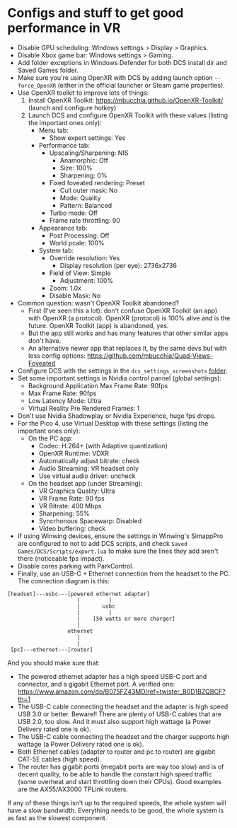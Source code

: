 # Configs and stuff to get good performance in VR

- Disable GPU scheduling: Windows settings > Display > Graphics.
- Disable Xbox game bar: Windows settings > Gaming.
- Add folder exceptions in Windows Defender for both DCS install dir and Saved Games folder.
- Make sure you're using OpenXR with DCS by adding launch option `--force_OpenXR` (either in the official launcher or Steam game properties).
- Use OpenXR toolkit to improve lots of things:
    1. Install OpenXR Toolkit: https://mbucchia.github.io/OpenXR-Toolkit/ (launch and configure hotkey)
    2. Launch DCS and configure OpenXR Toolkit with these values (listing the important ones only):
        - Menu tab:
            - Show expert settings: Yes
        - Performance tab:
            - Upscaling/Sharpening: NIS
                - Anamorphic: Off
                - Size: 100%
                - Sharpening: 0%
            - Fixed foveated rendering: Preset
                - Cull outer mask: No
                - Mode: Quality
                - Pattern: Balanced
            - Turbo mode: Off
            - Frame rate throttling: 90
        - Appearance tab:
            - Post Processing: Off
            - World pcale: 100%
        - System tab:
            - Override resolution: Yes
                - Display resolution (per eye): 2736x2736
            - Field of View: Simple
                - Adjustment: 100%
            - Zoom: 1.0x
            - Disable Mask: No
- Common question: wasn't OpenXR Toolkit abandoned?
    - First (I've seen this a lot): don't confuse OpenXR Toolkit (an app) with OpenXR (a protocol). OpenXR (protocol) is 100% alive and is the future. OpenXR Toolkit (app) is abandoned, yes.
    - But the app still works and has many features that other similar apps don't have.
    - An alternative newer app that replaces it, by the same devs but with less config options: https://github.com/mbucchia/Quad-Views-Foveated 
- Configure DCS with the settings in the `dcs_settings_screenshots` [folder](https://github.com/fisadev/dcs_configs/tree/main/dcs_settings_screenshots).
- Set some important settings in Nvidia control pannel (global settings):
    - Background Application Max Frame Rate: 90fps
    - Max Frame Rate: 90fps
    - Low Latency Mode: Ultra
    - Virtual Reality Pre Rendered Frames: 1
- Don't use Nvidia Shadowplay or Nvidia Experience, huge fps drops.
- For the Pico 4, use Virtual Desktop with these settings (listing the important ones only):
    - On the PC app: 
        - Codec: H.264+ (with Adaptive quantization)
        - OpenXR Runtime: VDXR
        - Automatically adjust bitrate: check
        - Audio Streaming: VR headset only
        - Use virtual audio driver: uncheck
    - On the headset app (under Streaming): 
        - VR Graphics Quality: Ultra
        - VR Frame Rate: 90 fps
        - VR Bitrate: 400 Mbps
        - Sharpening: 55%
        - Syncrhonous Spacewarp: Disabled
        - Video buffering: check
- If using Winwing devices, ensure the settings in Winwing's SimappPro are configured to not to add DCS scripts, and check `Saved Games/DCS/Scripts/export.lua` to make sure the lines they add aren't there (noticeable fps impact).
- Disable cores parking with ParkControl.
- Finally, use an USB-C + Ethernet connection from the headset to the PC. The connection diagram is this:

```
[headset]---usbc---[powered ethernet adapter] 
                      |         |
                      |       usbc
                      |         |
                      |    [50 watts or more charger]
                      |
                   ethernet
                      |
                      |
 [pc]---ethernet---[router]
```
And you should make sure that:
- The powered ethernet adapter has a high speed USB-C port and connector, and a gigabit Ethernet port. A verified one: https://www.amazon.com/dp/B075FZ43MD/ref=twister_B0D1BZQBCF?th=1
- The USB-C cable connecting the headset and the adapter is high speed USB 3.0 or better. Beware!! There are plenty of USB-C cables that are USB 2.0, too slow. And it must also support high wattage (a Power Delivery rated one is ok).
- The USB-C cable connecting the headset and the charger supports high wattage (a Power Delivery rated one is ok).
- Both Ethernet cables (adapter to router and pc to router) are gigabit CAT-5E cables (high speed).
- The router has gigabit ports (megabit ports are way too slow) and is of decent quality, to be able to handle the constant high speed traffic (some overheat and start throttling down their CPUs). Good examples are the AX55/AX3000 TPLink routers.

If any of these things isn't up to the required speeds, the whole system will have a slow bandwidth. Everything needs to be good, the whole system is as fast as the slowest component.
